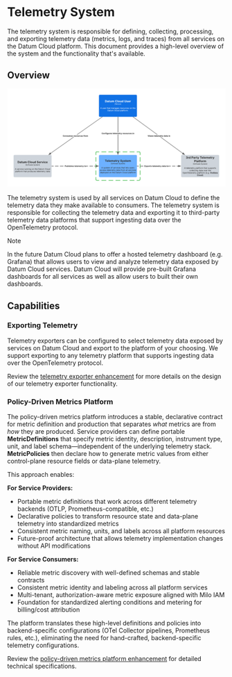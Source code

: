 # Telemetry System

The telemetry system is responsible for defining, collecting, processing, and
exporting telemetry data (metrics, logs, and traces) from all services on the
Datum Cloud platform. This document provides a high-level overview of the system
and the functionality that's available.

## Overview

![System context diagram for the telemetry system](./system-context.png)

The telemetry system is used by all services on Datum Cloud to define the
telemetry data they make available to consumers. The telemetry system is
responsible for collecting the telemetry data and exporting it to third-party
telemetry data platforms that support ingesting data over the OpenTelemetry
protocol.

> [!NOTE]
>
> In the future Datum Cloud plans to offer a hosted telemetry dashboard (e.g.
> Grafana) that allows users to view and analyze telemetry data exposed by Datum
> Cloud services. Datum Cloud will provide pre-built Grafana dashboards for all
> services as well as allow users to built their own dashboards.

## Capabilities

### Exporting Telemetry

Telemetry exporters can be configured to select telemetry data exposed by
services on Datum Cloud and export to the platform of your choosing. We support
exporting to any telemetry platform that supports ingesting data over the
OpenTelemetry protocol.

Review the [telemetry exporter enhancement](./exporters/) for more details on
the design of our telemetry exporter functionality.

### Policy-Driven Metrics Platform

The policy-driven metrics platform introduces a stable, declarative contract for
metric definition and production that separates *what* metrics are from *how*
they are produced. Service providers can define portable **MetricDefinitions**
that specify metric identity, description, instrument type, unit, and label
schema—independent of the underlying telemetry stack. **MetricPolicies** then
declare how to generate metric values from either control-plane resource fields
or data-plane telemetry.

This approach enables:

**For Service Providers:**

- Portable metric definitions that work across different telemetry backends
  (OTLP, Prometheus-compatible, etc.)
- Declarative policies to transform resource state and data-plane telemetry into
  standardized metrics
- Consistent metric naming, units, and labels across all platform resources
- Future-proof architecture that allows telemetry implementation changes without
  API modifications

**For Service Consumers:**

- Reliable metric discovery with well-defined schemas and stable contracts
- Consistent metric identity and labeling across all platform services
- Multi-tenant, authorization-aware metric exposure aligned with Milo IAM
- Foundation for standardized alerting conditions and metering for billing/cost
  attribution

The platform translates these high-level definitions and policies into
backend-specific configurations (OTel Collector pipelines, Prometheus rules,
etc.), eliminating the need for hand-crafted, backend-specific telemetry
configurations.

Review the [policy-driven metrics platform enhancement](./metrics/) for detailed
technical specifications.
